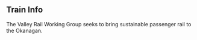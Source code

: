 ## Train Info

The Valley Rail Working Group seeks to bring sustainable passenger rail to the Okanagan.
